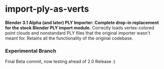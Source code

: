 # import-ply-as-verts
<strong>Blender 3.1 Alpha (and later) PLY Importer: Complete drop-in replacement for the stock Blender PLY import module.</strong>
Correctly loads vertex-colored point clouds and nonstandard PLY files that the original importer wasn't meant for.
Retains all the functionality of the original codebase.

<h3>Experimental Branch</h3>
Final Beta commit, now testing ahead of 2.0 Release :)
